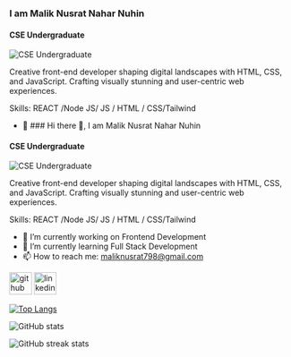 ###  I am Malik Nusrat Nahar Nuhin
#### CSE Undergraduate
![CSE Undergraduate](https://i.ibb.co/vhDDWXC/N.jpg)

Creative front-end developer shaping digital landscapes with HTML, CSS, and JavaScript. Crafting visually stunning and user-centric web experiences.

Skills:   REACT /Node JS/ JS / HTML / CSS/Tailwind

- 🔭 ### Hi there 👋, I am Malik Nusrat Nahar Nuhin
#### CSE Undergraduate
![CSE Undergraduate](https://i.ibb.co/vhDDWXC/N.jpg)

Creative front-end developer shaping digital landscapes with HTML, CSS, and JavaScript. Crafting visually stunning and user-centric web experiences.

Skills:   REACT /Node JS/ JS / HTML / CSS/Tailwind

- 🔭 I’m currently working on Frontend Development 
- 🌱 I’m currently learning Full Stack Development 
- 📫 How to reach me: maliknusrat798@gmail.com 


[<img src='https://cdn.jsdelivr.net/npm/simple-icons@3.0.1/icons/github.svg' alt='github' height='40'>](https://github.com/maliknusrat)  [<img src='https://cdn.jsdelivr.net/npm/simple-icons@3.0.1/icons/linkedin.svg' alt='linkedin' height='40'>](https://www.linkedin.com/in/www.linkedin.com/in/nusratnuhin-3a2992221/)  

[![Top Langs](https://github-readme-stats.vercel.app/api/top-langs/?username=maliknusrat)](https://github.com/anuraghazra/github-readme-stats)

![GitHub stats](https://github-readme-stats.vercel.app/api?username=maliknusrat&show_icons=true)  

![GitHub streak stats](https://streak-stats.demolab.com/?user=maliknusrat)  













